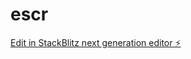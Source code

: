 # escr

[Edit in StackBlitz next generation editor ⚡️](https://stackblitz.com/~/github.com/Monithorrrr/escr)